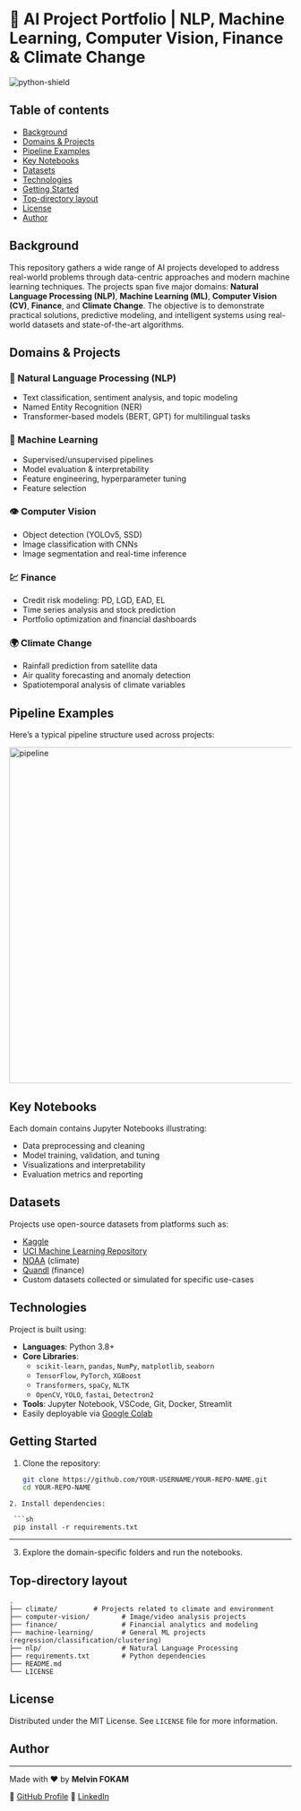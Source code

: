 # 🔬 AI Project Portfolio | NLP, Machine Learning, Computer Vision, Finance & Climate Change  

![python-shield](https://forthebadge.com/images/badges/made-with-python.svg)

## Table of contents
* [Background](#background)
* [Domains & Projects](#domains--projects)
* [Pipeline Examples](#pipeline-examples)
* [Key Notebooks](#key-notebooks)
* [Datasets](#datasets)
* [Technologies](#technologies)
* [Getting Started](#getting-started)
* [Top-directory layout](#top-directory-layout)
* [License](#license)
* [Author](#author)



## Background

This repository gathers a wide range of AI projects developed to address real-world problems through data-centric approaches and modern machine learning techniques. The projects span five major domains: **Natural Language Processing (NLP)**, **Machine Learning (ML)**, **Computer Vision (CV)**, **Finance**, and **Climate Change**. The objective is to demonstrate practical solutions, predictive modeling, and intelligent systems using real-world datasets and state-of-the-art algorithms.



## Domains & Projects

### 🧠 Natural Language Processing (NLP)
- Text classification, sentiment analysis, and topic modeling
- Named Entity Recognition (NER)
- Transformer-based models (BERT, GPT) for multilingual tasks

### 🤖 Machine Learning
- Supervised/unsupervised pipelines
- Model evaluation & interpretability
- Feature engineering, hyperparameter tuning
- Feature selection

### 👁️ Computer Vision
- Object detection (YOLOv5, SSD)
- Image classification with CNNs
- Image segmentation and real-time inference

### 💹 Finance
- Credit risk modeling: PD, LGD, EAD, EL
- Time series analysis and stock prediction
- Portfolio optimization and financial dashboards

### 🌍 Climate Change
- Rainfall prediction from satellite data
- Air quality forecasting and anomaly detection
- Spatiotemporal analysis of climate variables


## Pipeline Examples

Here’s a typical pipeline structure used across projects:

<img src="./figures/project_pipeline.png" alt="pipeline" width="600"/>



## Key Notebooks

Each domain contains Jupyter Notebooks illustrating:
- Data preprocessing and cleaning
- Model training, validation, and tuning
- Visualizations and interpretability
- Evaluation metrics and reporting


## Datasets

Projects use open-source datasets from platforms such as:
- [Kaggle](https://www.kaggle.com)
- [UCI Machine Learning Repository](https://archive.ics.uci.edu)
- [NOAA](https://www.noaa.gov/) (climate)
- [Quandl](https://www.quandl.com/) (finance)
- Custom datasets collected or simulated for specific use-cases


## Technologies

Project is built using:
- **Languages**: Python 3.8+
- **Core Libraries**: 
  - `scikit-learn`, `pandas`, `NumPy`, `matplotlib`, `seaborn`
  - `TensorFlow`, `PyTorch`, `XGBoost`
  - `Transformers`, `spaCy`, `NLTK`
  - `OpenCV`, `YOLO`, `fastai`, `Detectron2`
- **Tools**: Jupyter Notebook, VSCode, Git, Docker, Streamlit
- Easily deployable via [Google Colab](https://colab.research.google.com)



## Getting Started

1. Clone the repository:
   ```sh
   git clone https://github.com/YOUR-USERNAME/YOUR-REPO-NAME.git
   cd YOUR-REPO-NAME
  ```
2. Install dependencies:

   ```sh
   pip install -r requirements.txt
   ```
---
3. Explore the domain-specific folders and run the notebooks.



## Top-directory layout

   ```
.
├── climate/         # Projects related to climate and environment
├── computer-vision/        # Image/video analysis projects
├── finance/                # Financial analytics and modeling
├── machine-learning/       # General ML projects (regression/classification/clustering)
├── nlp/                    # Natural Language Processing
├── requirements.txt        # Python dependencies
├── README.md               
└── LICENSE
 
   ```
  


## License

Distributed under the MIT License. See `LICENSE` file for more information.


## Author
---
Made with ❤️ by **Melvin FOKAM**

🔗 [GitHub Profile](https://github.com/MELAI-1)
🔗 [LinkedIn](https://www.linkedin.com/in/astridemelvinfokamninyim11/)


